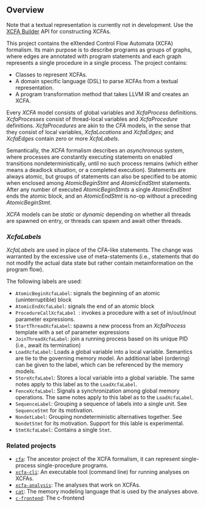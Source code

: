 ## Overview

Note that a textual representation is currently not in development. Use the [XCFA Builder](src/main/java/hu/bme/mit/theta/xcfa/model/XCFA.java) API for constructing XCFAs.

This project contains the eXtended Control Flow Automata (XCFA) formalism. Its main purpose is to describe programs as
groups of graphs, where edges are annotated with program statements and each graph represents a single procedure in a
single process. The project contains:

* Classes to represent XCFAs.
* A domain specific language (DSL) to parse XCFAs from a textual representation.
* A program transformation method that takes LLVM IR and creates an XCFA. 

Every _XCFA_ model consists of global variables and _XcfaProcess_ definitions. _XcfaProcesses_ consist of thread-local variables and _XcfaProcedure_ definitions. _XcfaProcedures_ are akin to the _CFA_ models, in the sense that they consist of local variables, _XcfaLocations_ and _XcfaEdges_; and _XcfaEdges_ contain zero or more _XcfaLabels_.

Semantically, the _XCFA_ formalism describes an _asynchronous_ system, where processes are constantly executing statements on enabled transitions nondeterministically, until no such process remains (which either means a deadlock situation, or a completed execution). Statements are always atomic, but groups of statements can also be specified to be atomic when enclosed among _AtomicBeginStmt_ and _AtomicEndStmt_ statements. After any number of executed _AtomicBeginStmts_ a single _AtomicEndStmt_ ends the atomic block, and an _AtomicEndStmt_ is no-op without a preceding _AtomicBeginStmt_.

_XCFA_ models can be _static_ or _dynamic_ depending on whether all threads are spawned on entry, or threads can spawn and await other threads. 

### _XcfaLabels_

_XcfaLabels_ are used in place of the CFA-like statements. The change was warranted by the excessive use of meta-statements 
(i.e., statements that do not modify the actual data state but rather contain metainformation on the program flow).

The following labels are used:

* `AtomicBeginXcfaLabel`: signals the beginning of an atomic (uninterruptible) block 
* `AtomicEndXcfaLabel`: signals the end of an atomic block
* `ProcedureCallXcfaLabel `: invokes a procedure with a set of in/out/inout parameter expressions.
* `StartThreadXcfaLabel`: spawns a new process from an _XcfaProcess_ template with a set of parameter expressions
* `JoinThreadXcfaLabel`: join a running process based on its unique PID (i.e., await its termination)
* `LoadXcfaLabel`: Loads a global variable into a local variable. Semantics are tie to the governing memory model. An additional label (ordering) can be given to the label, which can be referenced by the memory models. 
* `StoreXcfaLabel`: Stores a local variable into a global variable. The same notes apply to this label as to the `LoadXcfaLabel`. 
* `FenceXcfaLabel`: Signals a synchronization among global memory operations. The same notes apply to this label as to the `LoadXcfaLabel`.
* `SequenceLabel`: Grouping a sequence of labels into a single unit. See `SequenceStmt` for its motivation. 
* `NondetLabel`: Grouping nondeterministic alternatives together. See `NondetStmt` for its motivation. Support for this lable is experimental.
* `StmtXcfaLabel`: Contains a single `Stmt`.

### Related projects

* [`cfa`](../../cfa/cfa/README.md): The ancestor project of the XCFA formalism, it can represent single-process
  single-procedure programs.
* [`xcfa-cli`](../xcfa-cli/README.md): An executable tool (command line) for running analyses on XCFAs. 
* [`xcfa-analysis`](../xcfa-analysis/README.md): The analyses that work on XCFAs.
* [`cat`](../cat/README.md): The memory modeling language that is used by the analyses above.
* [`c-frontend`](../../frontends/c-frontend/README.md): The c-frontend